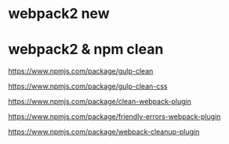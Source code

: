 # webpack2 new 




<script>
    {
        "scripts": {
            "build": "webpack",
            "clean": "rimraf ./dist/*",
            "dev": "webpack-dev-server",
            "prod": "npm run clean && webpack -p"
        }
    }
</script>



<script>
    {
        "scripts": {
            "build": "webpack",
            "dev": "webpack",
            "prod": "npm run clean && webpack -p"
        }
    }
</script>





# webpack2 & npm clean

https://www.npmjs.com/package/gulp-clean

https://www.npmjs.com/package/gulp-clean-css

https://www.npmjs.com/package/clean-webpack-plugin

https://www.npmjs.com/package/friendly-errors-webpack-plugin

https://www.npmjs.com/package/webpack-cleanup-plugin








